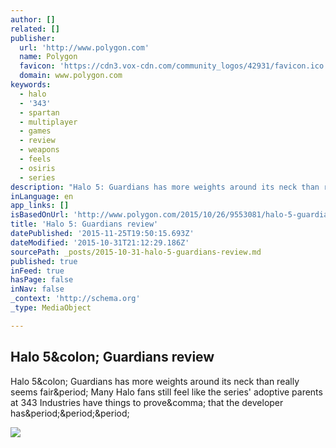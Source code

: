```yaml
---
author: []
related: []
publisher:
  url: 'http://www.polygon.com'
  name: Polygon
  favicon: 'https://cdn3.vox-cdn.com/community_logos/42931/favicon.ico'
  domain: www.polygon.com
keywords:
  - halo
  - '343'
  - spartan
  - multiplayer
  - games
  - review
  - weapons
  - feels
  - osiris
  - series
description: "Halo 5: Guardians has more weights around its neck than really seems fair. Many Halo fans still feel like the series' adoptive parents at 343 Industries have things to prove, that the developer has..."
inLanguage: en
app_links: []
isBasedOnUrl: 'http://www.polygon.com/2015/10/26/9553081/halo-5-guardians-review-xbox-one'
title: 'Halo 5: Guardians review'
datePublished: '2015-11-25T19:50:15.693Z'
dateModified: '2015-10-31T21:12:29.186Z'
sourcePath: _posts/2015-10-31-halo-5-guardians-review.md
published: true
inFeed: true
hasPage: false
inNav: false
_context: 'http://schema.org'
_type: MediaObject

---
```

<article style=""><h1>Halo 5&amp;colon; Guardians review</h1><p>Halo 5&amp;colon; Guardians has more weights around its neck than really seems fair&amp;period; Many Halo fans still feel like the series' adoptive parents at 343 Industries have things to prove&amp;comma; that the developer has&amp;period;&amp;period;&amp;period;</p><img src="https://cdn1.vox-cdn.com/thumbor/SJAB4DQQ0N6XKCryMs_BKiC5hdk=/cdn0.vox-cdn.com/uploads/chorus_asset/file/4196911/H5-Guardians-REQ-Collection-Weapons-01.0.jpg" /></article>